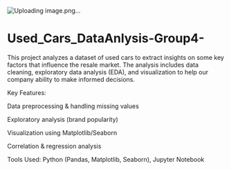 ![Uploading image.png…]()


# Used_Cars_DataAnlysis-Group4-

This project analyzes a dataset of used cars to extract insights on some key factors that influence the resale market. The analysis includes data cleaning, exploratory data analysis (EDA), and visualization to help our company ability to make informed decisions.

Key Features:

Data preprocessing & handling missing values

Exploratory analysis (brand popularity)

Visualization using Matplotlib/Seaborn

Correlation & regression analysis



Tools Used: Python (Pandas, Matplotlib, Seaborn), Jupyter Notebook
